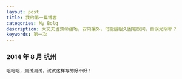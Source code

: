 ```yaml
---
layout: post
title: 我的第一篇博客
categories: My Bolg
description: 大丈夫当效命疆场，安内攘外，乌能龌龊久困笔砚间，自误光阴耶？
keywords: 第一次
---
```


### 2014 年 8 月 杭州

    哈哈哈，测试测试，试试这样写的好不好！
